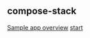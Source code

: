 ## compose-stack




[Sample app overview](https://docs.docker.com/engine/getstarted-voting-app/)
[start](https://docs.docker.com/learn/)